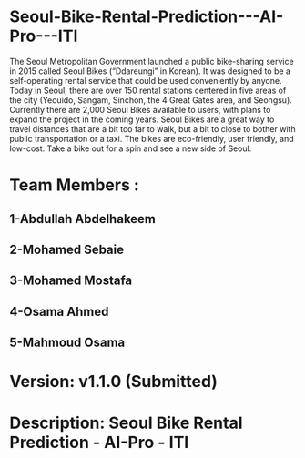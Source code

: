 # Seoul-Bike-Rental-Prediction---AI-Pro---ITI
The Seoul Metropolitan Government launched a public bike-sharing service in 2015 called Seoul Bikes (“Ddareungi” in Korean). It was designed to be a self-operating rental service that could be used conveniently by anyone. Today in Seoul, there are over 150 rental stations centered in five areas of the city (Yeouido, Sangam, Sinchon, the 4 Great Gates area, and Seongsu). Currently there are 2,000 Seoul Bikes available to users, with plans to expand the project in the coming years. Seoul Bikes are a great way to travel distances that are a bit too far to walk, but a bit to close to bother with public transportation or a taxi. The bikes are eco-friendly, user friendly, and low-cost. Take a bike out for a spin and see a new side of Seoul.



#  Team Members :
##                 1-Abdullah Abdelhakeem
##                 2-Mohamed Sebaie
##                 3-Mohamed Mostafa
##                 4-Osama Ahmed
##                 5-Mahmoud Osama 
#
#  Version: v1.1.0 (Submitted)
#  Description: Seoul Bike Rental Prediction - AI-Pro - ITI
# 
